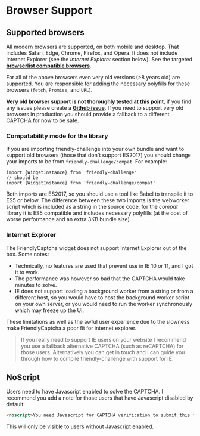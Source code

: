 # Browser Support

## Supported browsers
All modern browsers are supported, on both mobile and desktop. That includes Safari, Edge, Chrome, Firefox, and Opera. It does not include Internet Explorer (see the *Internet Explorer* section below). See the targeted [**browserlist compatible browsers**](https://browserl.ist/?q=%22%3E0.05%25%22%2C+%22not+dead%22%2C+%22not+ie+11%22%2C+%22not+ie_mob+11%22).

For all of the above browsers even very old versions (>8 years old) are supported. You are responsible for adding the necessary polyfills for these browsers (`fetch`, `Promise`, and `URL`).

**Very old browser support is not thoroughly tested at this point**, if you find any issues please create a [**Github issue**](https://github.com/gzuidhof/friendly-challenge/issues). If you need to support very old browsers in production you should provide a fallback to a different CAPTCHA for now to be safe.

### Compatability mode for the library

If you are importing friendly-challenge into your own bundle and want to support old browsers (those that don't support ES2017) you should change your imports to be from `friendly-challenge/compat`. For example:

```
import {WidgetInstance} from 'friendly-challenge'
// should be
import {WidgetInstance} from 'friendly-challenge/compat'
```

Both imports are ES2017, so you should use a tool like Babel to transpile it to ES5 or below. The difference between these two imports is the webworker script which is included as a string in the source code, for the *compat* library it is ES5 compatible and includes necessary polyfills (at the cost of worse performance and an extra 3KB bundle size).

### Internet Explorer
The FriendlyCaptcha widget does not support Internet Explorer out of the box. Some notes:
* Technically, no features are used that prevent use in IE 10 or 11, and I got it to work.
* The performance was however so bad that the CAPTCHA would take minutes to solve.
* IE does not support loading a background worker from a string or from a different host, so you would have to host the background worker script on your own server, or you would need to run the worker synchronously which may freeze up the UI.

These limitations as well as the awful user experience due to the slowness make FriendlyCaptcha a poor fit for internet explorer.

> If you really need to support IE users on your website I recommend you use a fallback alternative CAPTCHA (such as reCAPTCHA) for those users. Alternatively you can get in touch and I can guide you through how to compile friendly-challenge with support for IE.

## NoScript
Users need to have Javascript enabled to solve the CAPTCHA. I recommend you add a note for those users that have Javascript disabled by default:
```html
<noscript>You need Javascript for CAPTCHA verification to submit this form.</noscript>
```

This will only be visible to users without Javascript enabled.

